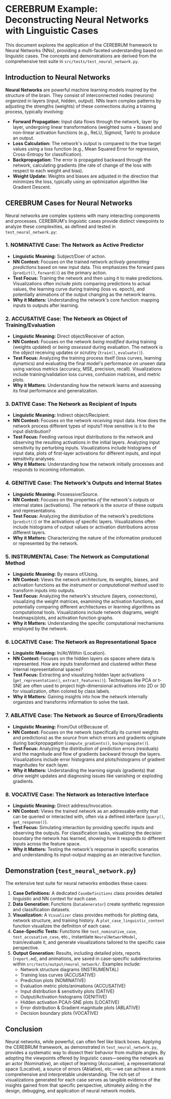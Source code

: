 # CEREBRUM Example: Deconstructing Neural Networks with Linguistic Cases

This document explores the application of the CEREBRUM framework to Neural Networks (NNs), providing a multi-faceted understanding based on linguistic cases. The concepts and demonstrations are derived from the comprehensive test suite in `src/tests/test_neural_network.py`.

## Introduction to Neural Networks

**Neural Networks** are powerful machine learning models inspired by the structure of the brain. They consist of interconnected nodes (neurons) organized in layers (input, hidden, output). NNs learn complex patterns by adjusting the strengths (weights) of these connections during a training process, typically involving:
- **Forward Propagation:** Input data flows through the network, layer by layer, undergoing linear transformations (weighted sums + biases) and non-linear activation functions (e.g., ReLU, Sigmoid, Tanh) to produce an output.
- **Loss Calculation:** The network's output is compared to the true target values using a loss function (e.g., Mean Squared Error for regression, Cross-Entropy for classification).
- **Backpropagation:** The error is propagated backward through the network, calculating gradients (the rate of change of the loss with respect to each weight and bias).
- **Weight Update:** Weights and biases are adjusted in the direction that minimizes the loss, typically using an optimization algorithm like Gradient Descent.

## CEREBRUM Cases for Neural Networks

Neural networks are complex systems with many interacting components and processes. CEREBRUM's linguistic cases provide distinct viewpoints to analyze these complexities, as defined and tested in `test_neural_network.py`:

### 1. NOMINATIVE Case: The Network as Active Predictor

- **Linguistic Meaning:** Subject/Doer of action.
- **NN Context:** Focuses on the trained network *actively generating predictions* based on new input data. This emphasizes the forward pass (`predict()`, `forward()`) as the primary action.
- **Test Focus:** Training the network and then using it to make predictions. Visualizations often include plots comparing predictions to actual values, the learning curve during training (loss vs. epoch), and potentially animations of the output changing as the network learns.
- **Why it Matters:** Understanding the network's core function: mapping inputs to outputs after learning.

### 2. ACCUSATIVE Case: The Network as Object of Training/Evaluation

- **Linguistic Meaning:** Direct object/Receiver of action.
- **NN Context:** Focuses on the network *being modified* during training (weights updated) or *being assessed* during evaluation. The network is the *object* receiving updates or scrutiny (`train()`, `evaluate()`).
- **Test Focus:** Analyzing the training process itself (loss curves, learning dynamics) and evaluating the final model's performance on unseen data using various metrics (accuracy, MSE, precision, recall). Visualizations include training/validation loss curves, confusion matrices, and metric plots.
- **Why it Matters:** Understanding how the network learns and assessing its final performance and generalization.

### 3. DATIVE Case: The Network as Recipient of Inputs

- **Linguistic Meaning:** Indirect object/Recipient.
- **NN Context:** Focuses on the network *receiving* input data. How does the network process different types of inputs? How sensitive is it to the input distribution?
- **Test Focus:** Feeding various input distributions *to* the network and observing the resulting activations in the initial layers. Analyzing input sensitivity by perturbing inputs. Visualizations include histograms of input data, plots of first-layer activations for different inputs, and input sensitivity analyses.
- **Why it Matters:** Understanding how the network initially processes and responds to incoming information.

### 4. GENITIVE Case: The Network's Outputs and Internal States

- **Linguistic Meaning:** Possessive/Source.
- **NN Context:** Focuses on the properties *of* the network's outputs or internal states (activations). The network is the *source* of these outputs and representations.
- **Test Focus:** Analyzing the distribution of the network's predictions (`predict()`) or the activations *of* specific layers. Visualizations often include histograms of output values or activation distributions across different layers.
- **Why it Matters:** Characterizing the nature of the information produced or represented by the network.

### 5. INSTRUMENTAL Case: The Network as Computational Method

- **Linguistic Meaning:** By means of/Using.
- **NN Context:** Views the network architecture, its weights, biases, and activation functions as the *instrument* or *computational method* used to transform inputs into outputs.
- **Test Focus:** Analyzing the network's structure (layers, connections), visualizing the weight matrices, examining the activation functions, and potentially comparing different architectures or learning algorithms as computational tools. Visualizations include network diagrams, weight heatmaps/plots, and activation function graphs.
- **Why it Matters:** Understanding the specific computational mechanisms employed by the network.

### 6. LOCATIVE Case: The Network as Representational Space

- **Linguistic Meaning:** In/At/Within (Location).
- **NN Context:** Focuses on the hidden layers *as* spaces where data is represented. How are inputs transformed and clustered *within* these internal representational spaces?
- **Test Focus:** Extracting and visualizing hidden layer activations (`get_representation()`, `extract_features()`). Techniques like PCA or t-SNE are often used to project high-dimensional activations into 2D or 3D for visualization, often colored by class labels.
- **Why it Matters:** Gaining insights into how the network internally organizes and transforms information to solve the task.

### 7. ABLATIVE Case: The Network as Source of Errors/Gradients

- **Linguistic Meaning:** From/Out of/Because of.
- **NN Context:** Focuses on the network (specifically its current weights and predictions) as the *source* from which errors and gradients originate during backpropagation (`compute_gradients()`, `backpropagate()`).
- **Test Focus:** Analyzing the distribution of prediction errors (residuals) and the magnitude and flow of gradients backward through the layers. Visualizations include error histograms and plots/histograms of gradient magnitudes for each layer.
- **Why it Matters:** Understanding the learning signals (gradients) that drive weight updates and diagnosing issues like vanishing or exploding gradients.

### 8. VOCATIVE Case: The Network as Interactive Interface

- **Linguistic Meaning:** Direct address/Invocation.
- **NN Context:** Views the trained network as an addressable entity that can be queried or interacted with, often via a defined interface (`query()`, `get_response()`).
- **Test Focus:** Simulating interaction by providing specific inputs and observing the outputs. For classification tasks, visualizing the decision boundary the network has learned, showing how it responds *to* different inputs across the feature space.
- **Why it Matters:** Testing the network's response in specific scenarios and understanding its input-output mapping as an interactive function.

## Demonstration (`test_neural_network.py`)

The extensive test suite for neural networks embodies these cases:
1.  **Case Definitions:** A dedicated `CaseDefinitions` class provides detailed linguistic and NN context for each case.
2.  **Data Generation:** Functions (`DataGenerator`) create synthetic regression and classification datasets.
3.  **Visualization:** A `Visualizer` class provides methods for plotting data, network structure, and training history. A `plot_case_linguistic_context` function visualizes the definition of each case.
4.  **Case-Specific Tests:** Functions like `test_nominative_case`, `test_accusative_case`, etc., instantiate `NeuralNetworkModel`, train/evaluate it, and generate visualizations tailored to the specific case perspective.
5.  **Output Generation:** Results, including detailed plots, reports (`report.md`), and animations, are saved in case-specific subdirectories within `src/tests/output/neural_network/`. Examples include:
    - Network structure diagrams (INSTRUMENTAL)
    - Training loss curves (ACCUSATIVE)
    - Prediction plots (NOMINATIVE)
    - Evaluation metric plots/animations (ACCUSATIVE)
    - Input distribution & sensitivity plots (DATIVE)
    - Output/Activation histograms (GENITIVE)
    - Hidden activation PCA/t-SNE plots (LOCATIVE)
    - Error distribution & Gradient magnitude plots (ABLATIVE)
    - Decision boundary plots (VOCATIVE)

## Conclusion

Neural networks, while powerful, can often feel like black boxes. Applying the CEREBRUM framework, as demonstrated in `test_neural_network.py`, provides a systematic way to dissect their behavior from multiple angles. By adopting the viewpoints offered by linguistic cases—seeing the network as an actor (Nominative), an object of learning (Accusative), a representational space (Locative), a source of errors (Ablative), etc.—we can achieve a more comprehensive and interpretable understanding. The rich set of visualizations generated for each case serves as tangible evidence of the insights gained from that specific perspective, ultimately aiding in the design, debugging, and application of neural network models. 